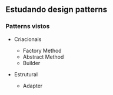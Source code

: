 ## Estudando design patterns

### Patterns vistos

- Criacionais 
  - Factory Method
  - Abstract Method
  - Builder

- Estrutural 
  - Adapter
